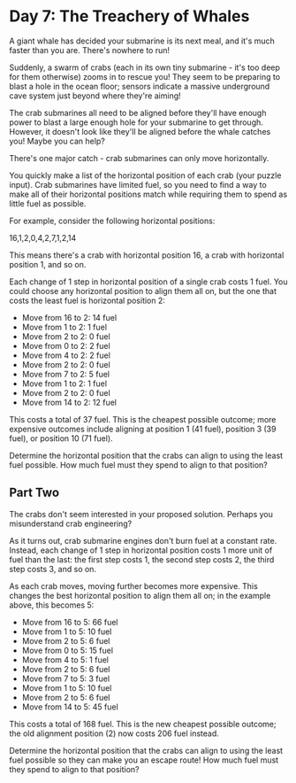 # Day 7: The Treachery of Whales

A giant whale has decided your submarine is its next meal, and it's much faster
than you are. There's nowhere to run!

Suddenly, a swarm of crabs (each in its own tiny submarine - it's too deep for
them otherwise) zooms in to rescue you! They seem to be preparing to blast a
hole in the ocean floor; sensors indicate a massive underground cave system
just beyond where they're aiming!

The crab submarines all need to be aligned before they'll have enough power to
blast a large enough hole for your submarine to get through. However, it
doesn't look like they'll be aligned before the whale catches you! Maybe you
can help?

There's one major catch - crab submarines can only move horizontally.

You quickly make a list of the horizontal position of each crab (your puzzle
input). Crab submarines have limited fuel, so you need to find a way to make
all of their horizontal positions match while requiring them to spend as little
fuel as possible.

For example, consider the following horizontal positions:

16,1,2,0,4,2,7,1,2,14

This means there's a crab with horizontal position 16, a crab with horizontal
position 1, and so on.

Each change of 1 step in horizontal position of a single crab costs 1 fuel. You
could choose any horizontal position to align them all on, but the one that
costs the least fuel is horizontal position 2:

* Move from 16 to 2: 14 fuel
* Move from 1 to 2: 1 fuel
* Move from 2 to 2: 0 fuel
* Move from 0 to 2: 2 fuel
* Move from 4 to 2: 2 fuel
* Move from 2 to 2: 0 fuel
* Move from 7 to 2: 5 fuel
* Move from 1 to 2: 1 fuel
* Move from 2 to 2: 0 fuel
* Move from 14 to 2: 12 fuel

This costs a total of 37 fuel. This is the cheapest possible outcome; more
expensive outcomes include aligning at position 1 (41 fuel), position 3 (39
fuel), or position 10 (71 fuel).

Determine the horizontal position that the crabs can align to using the least
fuel possible. How much fuel must they spend to align to that position?

## Part Two

The crabs don't seem interested in your proposed solution. Perhaps you
misunderstand crab engineering?

As it turns out, crab submarine engines don't burn fuel at a constant rate.
Instead, each change of 1 step in horizontal position costs 1 more unit of fuel
than the last: the first step costs 1, the second step costs 2, the third step
costs 3, and so on.

As each crab moves, moving further becomes more expensive. This changes the
best horizontal position to align them all on; in the example above, this
becomes 5:

* Move from 16 to 5: 66 fuel
* Move from 1 to 5: 10 fuel
* Move from 2 to 5: 6 fuel
* Move from 0 to 5: 15 fuel
* Move from 4 to 5: 1 fuel
* Move from 2 to 5: 6 fuel
* Move from 7 to 5: 3 fuel
* Move from 1 to 5: 10 fuel
* Move from 2 to 5: 6 fuel
* Move from 14 to 5: 45 fuel

This costs a total of 168 fuel. This is the new cheapest possible outcome; the
old alignment position (2) now costs 206 fuel instead.

Determine the horizontal position that the crabs can align to using the least
fuel possible so they can make you an escape route! How much fuel must they
spend to align to that position?

